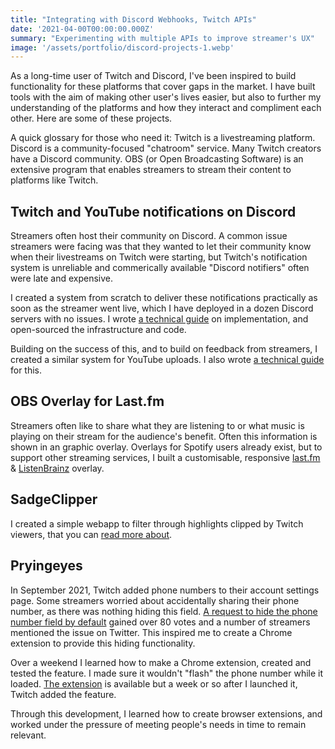 ```yaml
---
title: "Integrating with Discord Webhooks, Twitch APIs"
date: '2021-04-00T00:00:00.000Z'
summary: "Experimenting with multiple APIs to improve streamer's UX"
image: '/assets/portfolio/discord-projects-1.webp'
---
```


As a long-time user of Twitch and Discord, I've been inspired to build functionality for these platforms that cover gaps in the market. I have built tools with the aim of making other user's lives easier, but also to further my understanding of the platforms and how they interact and compliment each other. Here are some of these projects.

A quick glossary for those who need it: Twitch is a livestreaming platform. Discord is a community-focused "chatroom" service. Many Twitch creators have a Discord community. OBS (or Open Broadcasting Software) is an extensive program that enables streamers to stream their content to platforms like Twitch.

## Twitch and YouTube notifications on Discord

Streamers often host their community on Discord. A common issue streamers were facing was that they wanted to let their community know when their livestreams on Twitch were starting, but Twitch's notification system is unreliable and commerically available "Discord notifiers" often were late and expensive.

I created a system from scratch to deliver these notifications practically as soon as the streamer went live, which I have deployed in a dozen Discord servers with no issues. I wrote [a technical guide](../posts/2021-03-08-twitch-discord) on implementation, and open-sourced the infrastructure and code.

Building on the success of this, and to build on feedback from streamers, I created a similar system for YouTube uploads. I also wrote [a technical guide](../posts/2022-08-22-youtube-discord) for this.

## OBS Overlay for Last.fm

Streamers often like to share what they are listening to or what music is playing on their stream for the audience's benefit. Often this information is shown in an graphic overlay. Overlays for Spotify users already exist, but to support other streaming services, I built a customisable, responsive [last.fm](https://www.last.fm/) & [ListenBrainz](https://listenbrainz.org/) overlay.

## SadgeClipper

I created a simple webapp to filter through highlights clipped by Twitch viewers, that you can [read more about](./sadge-clipper).

## Pryingeyes

In September 2021, Twitch added phone numbers to their account settings page. Some streamers worried about accidentally sharing their phone number, as there was nothing hiding this field. [A request to hide the phone number field by default](https://twitch.uservoice.com/forums/310228-account-management-e-g-login-connections-pass/suggestions/44207337-click-to-reveal-phone-number) gained over 80 votes and a number of streamers mentioned the issue on Twitter. This inspired me to create a Chrome extension to provide this hiding functionality.

Over a weekend I learned how to make a Chrome extension, created and tested the feature. I made sure it wouldn't "flash" the phone number while it loaded. [The extension](https://chrome.google.com/webstore/detail/prying-eyes-for-twitch-hi/lbpecilknabhpnafcbjhmkndlbghnpng?hl=en-GB) is available but a week or so after I launched it, Twitch added the feature.

Through this development, I learned how to create browser extensions, and worked under the pressure of meeting people's needs in time to remain relevant.
